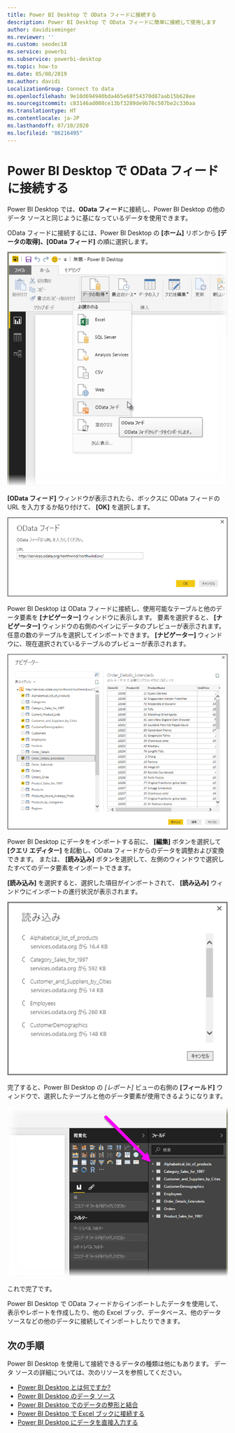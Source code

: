 ```yaml
---
title: Power BI Desktop で OData フィードに接続する
description: Power BI Desktop で OData フィードに簡単に接続して使用します
author: davidiseminger
ms.reviewer: ''
ms.custom: seodec18
ms.service: powerbi
ms.subservice: powerbi-desktop
ms.topic: how-to
ms.date: 05/08/2019
ms.author: davidi
LocalizationGroup: Connect to data
ms.openlocfilehash: 9e10d694940bda465e68f54370d87aab15b628ee
ms.sourcegitcommit: c83146ad008ce13bf3289de9b76c507be2c330aa
ms.translationtype: HT
ms.contentlocale: ja-JP
ms.lasthandoff: 07/10/2020
ms.locfileid: "86216495"
---
```

# <a name="connect-to-odata-feeds-in-power-bi-desktop"></a>Power BI Desktop で OData フィードに接続する
Power BI Desktop では、**OData フィード**に接続し、Power BI Desktop の他のデータ ソースと同じように基になっているデータを使用できます。

OData フィードに接続するには、Power BI Desktop の **[ホーム]** リボンから **[データの取得]、[OData フィード]** の順に選択します。

![[OData フィード] の選択を示す、Power BI Desktop の [データの取得] リボンのスクリーンショット。](media/desktop-connect-odata/connect-to-odata_1.png)

**[OData フィード]** ウィンドウが表示されたら、ボックスに OData フィードの URL を入力するか貼り付けて、 **[OK]** を選択します。

![[URL] フィールドを示す、[OData フィード] ダイアログのスクリーンショット。](media/desktop-connect-odata/connect-to-odata_2.png)

Power BI Desktop は OData フィードに接続し、使用可能なテーブルと他のデータ要素を **[ナビゲーター]** ウィンドウに表示します。 要素を選択すると、 **[ナビゲーター]** ウィンドウの右側のペインにデータのプレビューが表示されます。 任意の数のテーブルを選択してインポートできます。 **[ナビゲーター]** ウィンドウに、現在選択されているテーブルのプレビューが表示されます。

![選択されたテーブルのデータのプレビューを示す、[ナビゲーター] ダイアログのスクリーンショット。](media/desktop-connect-odata/connect-to-odata_3.png)

Power BI Desktop にデータをインポートする前に、 **[編集]** ボタンを選択して **[クエリ エディター]** を起動し、OData フィードからのデータを調整および変換できます。 または、 **[読み込み]** ボタンを選択して、左側のウィンドウで選択したすべてのデータ要素をインポートできます。

**[読み込み]** を選択すると、選択した項目がインポートされて、 **[読み込み]** ウィンドウにインポートの進行状況が表示されます。

![[読み込み] ダイアログのスクリーンショット。インポートの進行状況が表示されています。](media/desktop-connect-odata/connect-to-odata_4.png)

完了すると、Power BI Desktop の *[レポート]* ビューの右側の **[フィールド]** ウィンドウで、選択したテーブルと他のデータ要素が使用できるようになります。

![選択されたテーブルの一覧を示す、[フィールド] ペインのスクリーンショット。](media/desktop-connect-odata/connect-to-odata_5.png)

これで完了です。

Power BI Desktop で OData フィードからインポートしたデータを使用して、表示やレポートを作成したり、他の Excel ブック、データベース、他のデータ ソースなどの他のデータに接続してインポートしたりできます。

## <a name="next-steps"></a>次の手順
Power BI Desktop を使用して接続できるデータの種類は他にもあります。 データ ソースの詳細については、次のリソースを参照してください。

* [Power BI Desktop とは何ですか?](../fundamentals/desktop-what-is-desktop.md)
* [Power BI Desktop のデータ ソース](desktop-data-sources.md)
* [Power BI Desktop でのデータの整形と結合](desktop-shape-and-combine-data.md)
* [Power BI Desktop で Excel ブックに接続する](desktop-connect-excel.md)   
* [Power BI Desktop にデータを直接入力する](desktop-enter-data-directly-into-desktop.md)   
